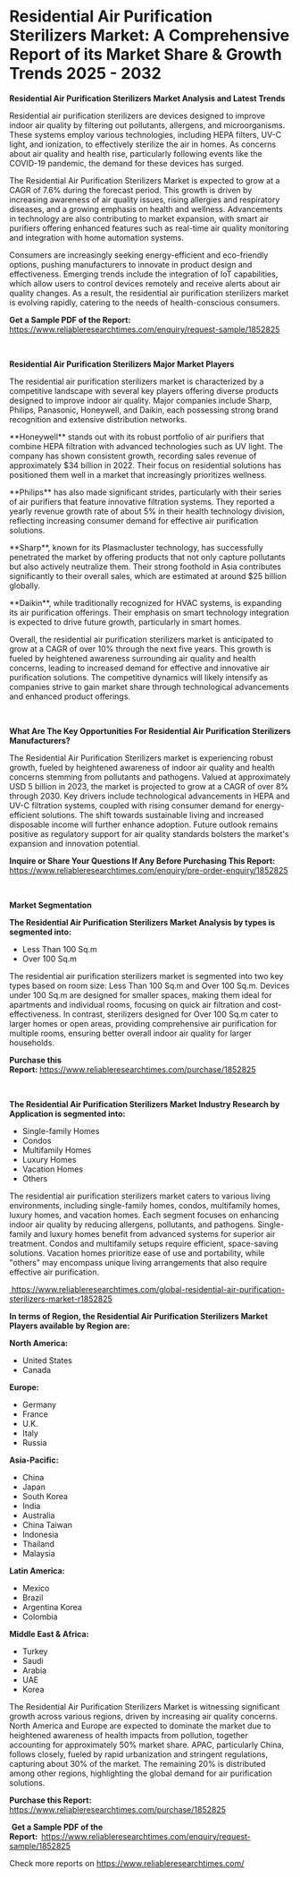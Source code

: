 <p><h1>Residential Air Purification Sterilizers Market: A Comprehensive Report of its Market Share & Growth Trends 2025 - 2032</h1></p><p><strong>Residential Air Purification Sterilizers Market Analysis and Latest Trends</strong></p>
<p><p>Residential air purification sterilizers are devices designed to improve indoor air quality by filtering out pollutants, allergens, and microorganisms. These systems employ various technologies, including HEPA filters, UV-C light, and ionization, to effectively sterilize the air in homes. As concerns about air quality and health rise, particularly following events like the COVID-19 pandemic, the demand for these devices has surged.</p><p>The Residential Air Purification Sterilizers Market is expected to grow at a CAGR of 7.6% during the forecast period. This growth is driven by increasing awareness of air quality issues, rising allergies and respiratory diseases, and a growing emphasis on health and wellness. Advancements in technology are also contributing to market expansion, with smart air purifiers offering enhanced features such as real-time air quality monitoring and integration with home automation systems.</p><p>Consumers are increasingly seeking energy-efficient and eco-friendly options, pushing manufacturers to innovate in product design and effectiveness. Emerging trends include the integration of IoT capabilities, which allow users to control devices remotely and receive alerts about air quality changes. As a result, the residential air purification sterilizers market is evolving rapidly, catering to the needs of health-conscious consumers.</p></p>
<p><strong>Get a Sample PDF of the Report:&nbsp;</strong> <a href="https://www.reliableresearchtimes.com/enquiry/request-sample/1852825?utm_campaign=2205&utm_medium=2&utm_source=Github&utm_content=ia&utm_term=05042025&utm_id=residential-air-purification-sterilizers">https://www.reliableresearchtimes.com/enquiry/request-sample/1852825</a></p>
<p>&nbsp;</p>
<p><strong>Residential Air Purification Sterilizers Major Market Players</strong></p>
<p><p>The residential air purification sterilizers market is characterized by a competitive landscape with several key players offering diverse products designed to improve indoor air quality. Major companies include Sharp, Philips, Panasonic, Honeywell, and Daikin, each possessing strong brand recognition and extensive distribution networks.</p><p>**Honeywell** stands out with its robust portfolio of air purifiers that combine HEPA filtration with advanced technologies such as UV light. The company has shown consistent growth, recording sales revenue of approximately $34 billion in 2022. Their focus on residential solutions has positioned them well in a market that increasingly prioritizes wellness.</p><p>**Philips** has also made significant strides, particularly with their series of air purifiers that feature innovative filtration systems. They reported a yearly revenue growth rate of about 5% in their health technology division, reflecting increasing consumer demand for effective air purification solutions.</p><p>**Sharp**, known for its Plasmacluster technology, has successfully penetrated the market by offering products that not only capture pollutants but also actively neutralize them. Their strong foothold in Asia contributes significantly to their overall sales, which are estimated at around $25 billion globally.</p><p>**Daikin**, while traditionally recognized for HVAC systems, is expanding its air purification offerings. Their emphasis on smart technology integration is expected to drive future growth, particularly in smart homes.</p><p>Overall, the residential air purification sterilizers market is anticipated to grow at a CAGR of over 10% through the next five years. This growth is fueled by heightened awareness surrounding air quality and health concerns, leading to increased demand for effective and innovative air purification solutions. The competitive dynamics will likely intensify as companies strive to gain market share through technological advancements and enhanced product offerings.</p></p>
<p>&nbsp;</p>
<p><strong>What Are The Key Opportunities For Residential Air Purification Sterilizers Manufacturers?</strong></p>
<p><p>The Residential Air Purification Sterilizers market is experiencing robust growth, fueled by heightened awareness of indoor air quality and health concerns stemming from pollutants and pathogens. Valued at approximately USD 5 billion in 2023, the market is projected to grow at a CAGR of over 8% through 2030. Key drivers include technological advancements in HEPA and UV-C filtration systems, coupled with rising consumer demand for energy-efficient solutions. The shift towards sustainable living and increased disposable income will further enhance adoption. Future outlook remains positive as regulatory support for air quality standards bolsters the market's expansion and innovation potential.</p></p>
<p><strong>Inquire or Share Your Questions If Any Before Purchasing This Report:</strong> <a href="https://www.reliableresearchtimes.com/enquiry/pre-order-enquiry/1852825?utm_campaign=2205&utm_medium=2&utm_source=Github&utm_content=ia&utm_term=05042025&utm_id=residential-air-purification-sterilizers">https://www.reliableresearchtimes.com/enquiry/pre-order-enquiry/1852825</a></p>
<p>&nbsp;</p>
<p><strong>Market Segmentation</strong></p>
<p><strong>The Residential Air Purification Sterilizers Market Analysis by types is segmented into:</strong></p>
<p><ul><li>Less Than 100 Sq.m</li><li>Over 100 Sq.m</li></ul></p>
<p><p>The residential air purification sterilizers market is segmented into two key types based on room size: Less Than 100 Sq.m and Over 100 Sq.m. Devices under 100 Sq.m are designed for smaller spaces, making them ideal for apartments and individual rooms, focusing on quick air filtration and cost-effectiveness. In contrast, sterilizers designed for Over 100 Sq.m cater to larger homes or open areas, providing comprehensive air purification for multiple rooms, ensuring better overall indoor air quality for larger households.</p></p>
<p><strong>Purchase this Report:&nbsp;</strong><a href="https://www.reliableresearchtimes.com/purchase/1852825?utm_campaign=2205&utm_medium=2&utm_source=Github&utm_content=ia&utm_term=05042025&utm_id=residential-air-purification-sterilizers">https://www.reliableresearchtimes.com/purchase/1852825</a></p>
<p>&nbsp;</p>
<p><strong>The Residential Air Purification Sterilizers Market Industry Research by Application is segmented into:</strong></p>
<p><ul><li>Single-family Homes</li><li>Condos</li><li>Multifamily Homes</li><li>Luxury Homes</li><li>Vacation Homes</li><li>Others</li></ul></p>
<p><p>The residential air purification sterilizers market caters to various living environments, including single-family homes, condos, multifamily homes, luxury homes, and vacation homes. Each segment focuses on enhancing indoor air quality by reducing allergens, pollutants, and pathogens. Single-family and luxury homes benefit from advanced systems for superior air treatment. Condos and multifamily setups require efficient, space-saving solutions. Vacation homes prioritize ease of use and portability, while "others" may encompass unique living arrangements that also require effective air purification.</p></p>
<p><a href="https://www.reliableresearchtimes.com/global-residential-air-purification-sterilizers-market-r1852825?utm_campaign=2205&utm_medium=2&utm_source=Github&utm_content=ia&utm_term=05042025&utm_id=residential-air-purification-sterilizers">&nbsp;https://www.reliableresearchtimes.com/global-residential-air-purification-sterilizers-market-r1852825</a></p>
<p><strong>In terms of Region, the Residential Air Purification Sterilizers Market Players available by Region are:</strong></p>
<p>
    <p> <strong> North America: </strong>
        <ul>
            <li>United States</li>
            <li>Canada</li>
        </ul>
        </p> 
    <p> <strong> Europe: </strong>
        <ul>
            <li>Germany</li>
            <li>France</li>
            <li>U.K.</li>
            <li>Italy</li>
            <li>Russia</li>
        </ul>
        </p> 
    <p> <strong> Asia-Pacific: </strong>
        <ul>
            <li>China</li>
            <li>Japan</li>
            <li>South Korea</li>
            <li>India</li>
            <li>Australia</li>
            <li>China Taiwan</li>
            <li>Indonesia</li>
            <li>Thailand</li>
            <li>Malaysia</li>
        </ul>
        </p> 
    <p> <strong> Latin America: </strong>
        <ul>
            <li>Mexico</li>
            <li>Brazil</li>
            <li>Argentina Korea</li>
            <li>Colombia</li>
        </ul>
        </p> 
    <p> <strong> Middle East & Africa: </strong>
        <ul>
            <li>Turkey</li>
            <li>Saudi</li>
            <li>Arabia</li>
            <li>UAE</li>
            <li>Korea</li>
        </ul>
    </p>
    </p>
<p><p>The Residential Air Purification Sterilizers Market is witnessing significant growth across various regions, driven by increasing air quality concerns. North America and Europe are expected to dominate the market due to heightened awareness of health impacts from pollution, together accounting for approximately 50% market share. APAC, particularly China, follows closely, fueled by rapid urbanization and stringent regulations, capturing about 30% of the market. The remaining 20% is distributed among other regions, highlighting the global demand for air purification solutions.</p></p>
<p><strong>Purchase this Report: </strong><a href="https://www.reliableresearchtimes.com/purchase/1852825?utm_campaign=2205&utm_medium=2&utm_source=Github&utm_content=ia&utm_term=05042025&utm_id=residential-air-purification-sterilizers">https://www.reliableresearchtimes.com/purchase/1852825</a></p>
<p>&nbsp;<strong>Get a Sample PDF of the Report:&nbsp;&nbsp;</strong><a href="https://www.reliableresearchtimes.com/enquiry/request-sample/1852825?utm_campaign=2205&utm_medium=2&utm_source=Github&utm_content=ia&utm_term=05042025&utm_id=residential-air-purification-sterilizers">https://www.reliableresearchtimes.com/enquiry/request-sample/1852825</a></p>
<p><strong></strong></p>
<p>Check more reports on <a href="https://www.reliableresearchtimes.com/?utm_campaign=2205&utm_medium=2&utm_source=Github&utm_content=ia&utm_term=05042025&utm_id=residential-air-purification-sterilizers">https://www.reliableresearchtimes.com/</a></p>